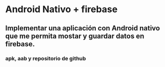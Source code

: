 # Android Nativo + firebase
## Implementar una aplicación con Android nativo que me permita mostar y guardar datos en firebase.

### apk, aab y repositorio de github